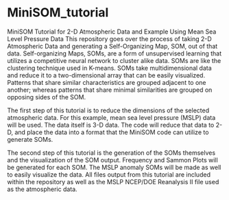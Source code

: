# MiniSOM_tutorial
MiniSOM Tutorial for 2-D Atmospheric Data and Example Using Mean Sea Level Pressure Data 
This repository goes over the process of taking 2-D Atmospheric Data and generating a Self-Organizing Map, SOM, out of that data. Self-organizing Maps, SOMs, are a form of unsupervised learning that utilizes a competitive neural network to cluster alike data. SOMs are like the clustering technique used in K-means. SOMs take multidimensional data and reduce it to a two-dimensional array that can be easily visualized. Patterns that share similar characteristics are grouped adjacent to one another; whereas patterns that share minimal similarities are grouped on opposing sides of the SOM.

The first step of this tutorial is to reduce the dimensions of the selected atmospheric data. For this example, mean sea level pressure (MSLP) data will be used. The data itself is 3-D data. The code will reduce that data to 2-D, and place the data into a format that the MiniSOM code can utilize to generate SOMs.


The second step of this tutorial is the generation of the SOMs themselves and the visualization of the SOM output. Frequency and Sammon Plots will be generated for each SOM. The MSLP anomaly SOMs will be made as well to easily visualize the data.
All files output from this tutorial are included within the repository as well as the MSLP NCEP/DOE Reanalysis II file used as the atmospheric data. 




